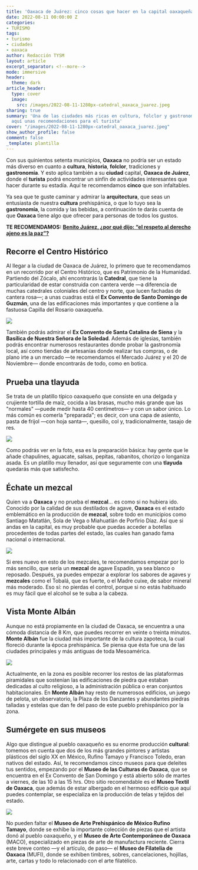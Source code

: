 ```yaml
---
title: 'Oaxaca de Juárez: cinco cosas que hacer en la capital oaxaqueña'
date: 2022-08-11 00:00:00 Z
categories:
- TURISMO
tags:
- turismo
- ciudades
- oaxaca
author: Redacción TYSM
layout: article
excerpt_separator: <!--more-->
mode: immersive
header:
  theme: dark
article_header:
  type: cover
  image:
    src: /images/2022-08-11-1280px-catedral_oaxaca_juarez.jpeg
sharing: true
summary: 'Una de las ciudades más ricas en cultura, folclor y gastronomía es Oaxaca:
  aquí unas recomendaciones para el turista'
cover: "/images/2022-08-11-1280px-catedral_oaxaca_juarez.jpeg"
show_author_profile: false
comment: false
_template: plantilla
---
```







Con sus quinientos setenta municipios, **Oaxaca** no podría ser un estado más diverso en cuanto a **cultura**, **historia**, **folclor**, tradiciones y **gastronomía**. Y esto aplica también a su **ciudad** capital, **Oaxaca de Juárez**, donde el **turista** podrá encontrar un sinfín de actividades interesantes que hacer durante su estadía. Aquí te recomendamos **cinco** que son infaltables.

Ya sea que te guste caminar y admirar la **arquitectura**, que seas un entusiasta de nuestra **cultura** prehispánica, o que lo tuyo sea la **gastronomía**, la comida y las bebidas, a continuación te darás cuenta de que **Oaxaca** tiene algo que ofrecer para personas de todos los gustos.

**TE RECOMENDAMOS:** [**Benito Juárez, ¿por qué dijo: “el respeto al derecho ajeno es la paz”?**](https://blog.tonoysumariachi.com/historia/2022/12/01/benito-juarez-por-que-dijo-el-respeto-al-derecho-ajeno-es-la-paz.html)

## Recorre el Centro Histórico

Al llegar a la ciudad de Oaxaca de Juárez, lo primero que te recomendamos en un recorrido por el Centro Histórico, que es Patrimonio de la Humanidad. Partiendo del Zócalo, ahí encontrarás la **Catedral**, que tiene la particularidad de estar construida con cantera verde —a diferencia de muchas catedrales coloniales del centro y norte, que lucen fachadas de cantera rosa—; a unas cuadras está el **Ex Convento de Santo Domingo de Guzmán**, una de las edificaciones más importantes y que contiene a la fastuosa Capilla del Rosario oaxaqueña.

![](https://upload.wikimedia.org/wikipedia/commons/thumb/9/98/Santo_Domingo_de_Guzman_Convent.JPG/1024px-Santo_Domingo_de_Guzman_Convent.JPG)

También podrás admirar el **Ex Convento de Santa Catalina de Siena** y la **Basílica de Nuestra Señora de la Soledad**. Además de iglesias, también podrás encontrar numerosos restaurantes donde probar la gastronomía local, así como tiendas de artesanías donde realizar tus compras, o de plano irte a un mercado —te recomendamos el Mercado Juárez y el 20 de Noviembre— donde encontrarás de todo, como en botica.

## Prueba una tlayuda

Se trata de un platillo típico oaxaqueño que consiste en una delgada y crujiente tortilla de maíz, cocida a las brasas, mucho más grande que las "normales" —puede medir hasta 40 centímetros— y con un sabor único. Lo más común es comerla "preparada"; es decir, con una capa de asiento, pasta de frijol —con hoja santa—, quesillo, col y, tradicionalmente, tasajo de res.

![](https://upload.wikimedia.org/wikipedia/commons/thumb/8/82/TLAYUDA.jpg/1024px-TLAYUDA.jpg)

Como podrás ver en la foto, esa es la preparación básica: hay gente que le añade chapulines, aguacate, salsas, pepitas, rabanitos, chorizo o longaniza asada. Es un platillo muy llenador, así que seguramente con una **tlayuda** quedarás más que satisfecho.

## Échate un mezcal

Quien va a **Oaxaca** y no prueba el **mezcal**… es como si no hubiera ido. Conocido por la calidad de sus destilados de agave, **Oaxaca** es el estado emblemático en la producción de **mezcal**, sobre todo en municipios como Santiago Matatlán, Sola de Vega o Miahuatlán de Porfirio Díaz. Así que si andas en la capital, es muy probable que puedas acceder a botellas procedentes de todas partes del estado, las cuales han ganado fama nacional o internacional.

![](https://upload.wikimedia.org/wikipedia/commons/thumb/4/4b/Mezcal_y_naranja.jpg/1024px-Mezcal_y_naranja.jpg)

Si eres nuevo en esto de los mezcales, te recomendamos empezar por lo más sencillo, que sería un **mezcal** de agave Espadín, ya sea blanco o reposado. Después, ya puedes empezar a explorar los sabores de agaves y **mezcales** como el Tobalá, que es fuerte, o el Madre cuixe, de sabor mineral más moderado. Eso sí: no pierdas el control, porque si no estás habituado es muy fácil que el alcohol se te suba a la cabeza.

## Vista Monte Albán

Aunque no está propiamente en la ciudad de Oaxaca, se encuentra a una cómoda distancia de 8 Km, que puedes recorrer en veinte o treinta minutos. **Monte Albán** fue la ciudad más importante de la cultura zapoteca, la cual floreció durante la época prehispánica. Se piensa que ésta fue una de las ciudades principales y más antiguas de toda Mesoamérica.

![](https://upload.wikimedia.org/wikipedia/commons/thumb/5/5e/Monte_Alban_temple_2006_08.JPG/1024px-Monte_Alban_temple_2006_08.JPG)

Actualmente, en la zona es posible recorrer los restos de las plataformas piramidales que sostenían las edificaciones de piedra que estaban dedicadas al culto religioso, a la administración pública o eran conjuntos habitacionales. En **Monte Albán** hay resto de numerosos edificios, un juego de pelota, un observatorio, la Plaza de los Danzantes y abundantes piedras talladas y estelas que dan fe del paso de este pueblo prehispánico por la zona.

## Sumérgete en sus museos

Algo que distingue al pueblo oaxaqueño es su enorme producción **cultural**: tomemos en cuenta que dos de los más grandes pintores y artistas plásticos del siglo XX en México, Rufino Tamayo y Francisco Toledo, eran nativos del estado. Así, te recomendamos cinco museos para que deleites tus sentidos, empezando por el **Museo de las Culturas de Oaxaca**, que se encuentra en el Ex Convento de San Domingo y está abierto sólo de martes a viernes, de las 10 a las 15 hrs. Otro sitio recomendable es el **Museo Textil de Oaxaca**, que además de estar albergado en el hermoso edificio que aquí puedes contemplar, se especializa en la producción de telas y tejidos del estado.

![](https://upload.wikimedia.org/wikipedia/commons/thumb/b/b2/Museo_Textil_de_Oaxaca_%28MTO%29.jpg/1024px-Museo_Textil_de_Oaxaca_%28MTO%29.jpg)

No pueden faltar el **Museo de Arte Prehispánico de México Rufino Tamayo**, donde se exhibe la importante colección de piezas que el artista donó al pueblo oaxaqueño, y el **Museo de Arte Contemporáneo de Oaxaca** (MACO), especializado en piezas de arte de manufactura reciente. Cierra este breve conteo —y el artículo, de paso— el **Museo de Filatelia de Oaxaca** (MUFI), donde se exhiben timbres, sobres, cancelaciones, hojillas, arte, cartas y todo lo relacionado con el arte filatélico.
